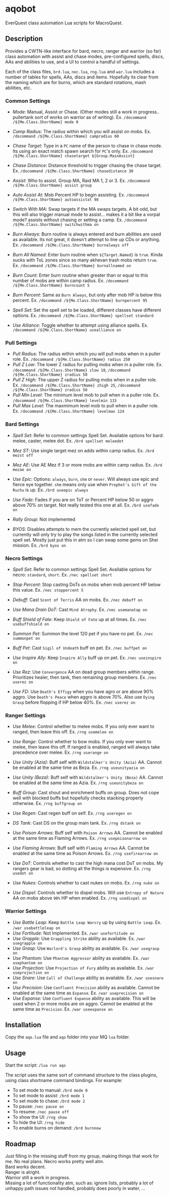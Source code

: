 # aqobot

EverQuest class automation Lua scripts for MacroQuest.

## Description
Provides a CWTN-like interface for bard, necro, ranger and warrior (so far) class automation with assist and chase modes, pre-configured spells, discs, AAs and abilities to use, and a UI to control a handful of settings.

Each of the class files, `brd.lua`, `nec.lua`, `rng.lua` and `war.lua` includes a number of tables for spells, AAs, discs and items. Hopefully its clear from the naming which are for burns, which are standard rotations, mash abilities, etc.

### Common Settings

- *Mode*: Manual, Assist or Chase. (Other modes still a work in progress.. pullertank sort of works on warrior as of writing). Ex. `/docommand /${Me.Class.ShortName} mode 0`

- *Camp Radius*: The radius within which you will assist on mobs. Ex. `/docommand /${Me.Class.ShortName} campradius 60`

- *Chase Target*: Type in a `PC` name of the person to chase in chase mode. Its using an exact match spawn search for `PC`'s only. Ex. `/docommand /${Me.Class.ShortName} chasetarget ${Group.MainAssist}`
- *Chase Distance*: Distance threshold to trigger chasing the chase target. Ex. `/docommand /${Me.Class.ShortName} chasedistance 30`

- *Assist*: Who to assist. Group MA, Raid MA 1, 2 or 3. Ex. `/docommand /${Me.Class.ShortName} assist group`
- *Auto Assist At*: Mob Percent HP to begin assisting. Ex. `/docommand /${Me.Class.ShortName} autoassistat 98`
- *Switch With MA*: Swap targets if the MA swaps targets. A bit odd, but this will also trigger manual mode to assist... makes it a bit like a vorpal mode? assists without chasing or setting a camp. Ex. `/docommand /${Me.Class.ShortName} switchwithma on`

- *Burn Always*: Burn routine is always entered and burn abilities are used as available. Its not great, it doesn't attempt to line up CDs or anything. Ex. `/docommand /${Me.Class.ShortName} burnalways off`
- *Burn All Named*: Enter burn routine when `${Target.Named}` is `true`. Kinda sucks with ToL zones since so many akhevan trash mobs return `true`. Ex. `/docommand /${Me.Class.ShortName} burnallnamed on`
- *Burn Count*: Enter burn routine when greater than or equal to this number of mobs are within camp radius. Ex. `/docommand /${Me.Class.ShortName} burncount 5`
- *Burn Percent*: Same as `Burn Always`, but only after mob HP is below this percent. Ex. `/docommand /${Me.Class.ShortName} burnpercent 95`

- *Spell Set*: Set the spell set to be loaded, different classes have different options. Ex. `/docommand /${Me.Class.ShortName} spellset standard`

- *Use Alliance*: Toggle whether to attempt using alliance spells. Ex. `/docommand /${Me.Class.ShortName} usealliance on`

### Pull Settings

- *Pull Radius*: The radius within which you will pull mobs when in a puller role. Ex. `/docommand /${Me.Class.ShortName} radius 250`
- *Pull Z Low*: The lower Z radius for pulling mobs when in a puller role. Ex. `/docommand /${Me.Class.ShortName} zlow 10`, `/docommand /${Me.Class.ShortName} zradius 50`
- *Pull Z High*: The upper Z radius for pulling mobs when in a puller role. Ex. `/docommand /${Me.Class.ShortName} zhigh 25`, `/docommand /${Me.Class.ShortName} zradius 50`
- *Pull Min Level*: The minimum level mob to pull when in a puller role. Ex. `/docommand /${Me.Class.ShortName} levelmin 115`
- *Pull Max Level*: The maxmimum level mob to pull when in a puller role. Ex. `/docommand /${Me.Class.ShortName} levelmax 124`

### Bard Settings

- *Spell Set*: Refer to common settings Spell Set. Available options for bard: melee, caster, melee dot. Ex. `/brd spellset meleedot`

- *Mez ST*: Use single target mez on adds within camp radius. Ex. `/brd mezst off`
- *Mez AE*: Use AE Mez if 3 or more mobs are within camp radius. Ex. `/brd mezae on`

- *Use Epic*: Options: `always`, `burn`, `shm` or `never`. Will always use epic and fierce eye together. `shm` means only use when `Prophet's Gift of the Ruchu` is up. Ex. `/brd useepic always`

- *Use Fade*: Fades if you are on ToT or Percent HP below 50 or aggro above 70% on target. Not really tested this one at all. Ex. `/brd usefade on`
- *Rally Group*: Not implemented

- *BYOS*: Disables attempts to mem the currently selected spell set, but currently will only try to play the songs listed in the currently selected spell set. Mostly just put this in atm so I can swap some gems on Shei mission. Ex. `/brd byos on`

### Necro Settings

- *Spell Set*: Refer to common settings Spell Set. Available options for necro: `standard`, `short`. Ex. `/nec spellset short`

- *Stop Percent*: Stop casting DoTs on mobs when mob percent HP below this value. Ex. `/nec stoppercent 5`
- *Debuff*: Cast `Scent of Terris` AA on mobs. Ex. `/nec debuff on`
- *Use Mana Drain DoT*: Cast `Mind Atrophy`. Ex. `/nec usemanatap on`

- *Buff Shield of Fate*: Keep `Shield of Fate` up at all times. Ex. `/nec usebuffshield on`

- *Summon Pet*: Summon the level 120 pet if you have no pet. Ex. `/nec summonpet on`
- *Buff Pet*: Cast `Sigil of Undeath` buff on pet. Ex. `/nec buffpet on`
- *Use Inspire Ally*: Keep `Inspire Ally` buff up on pet. Ex. `/nec useinspire on`

- *Use Rez*: Use `Convergence` AA on dead group members within range. Prioritizes healer, then tank, then remaining group members. Ex. `/nec userez on`
- *Use FD*: Use `Death's Effigy` when you have agro or are above 90% aggro. Use `Death's Peace` when aggro is above 70%. Also use `Dying Grasp` before flopping if HP below 40%. Ex. `/nec userez on`

### Ranger Settings

- *Use Melee*: Control whether to melee mobs. If you only ever want to ranged, then leave this off. Ex. `/rng usemelee on`
- *Use Range*: Control whether to bow mobs. If you only ever want to melee, then leave this off. If ranged is enabled, ranged will always take precedence over melee. Ex. `/rng userange on`

- *Use Unity (Azia)*: Buff self with `Wildstalker's Unity (Azia)` AA. Cannot be enabled at the same time as Beza. Ex. `/rng useunityazia on`
- *Use Unity (Beza)*: Buff self with `Wildstalker's Unity (Beza)` AA. Cannot be enabled at the same time as Azia. Ex. `/rng useunitybeza on`
- *Buff Group*: Cast shout and enrichment buffs on group. Does not cope well with blocked buffs but hopefully checks stacking properly otherwise. Ex. `/rng buffgroup on`
- *Use Regen*: Cast regen buff on self. Ex. `/rng useregen on`
- *DS Tank*:  Cast DS on the group main tank. Ex. `/rng dstank on`

- *Use Poison Arrows*: Buff self with `Poison Arrows` AA. Cannot be enabled at the same time as Flaming Arrows. Ex. `/rng usepoisonarrow on`
- *Use Flaming Arrows*: Buff self with `Flaming Arrows` AA. Cannot be enabled at the same time as Poison Arrows. Ex. `/rng usefirearrow on`
- *Use DoT*: Controls whether to cast the high mana cost DoT on mobs. My rangers gear is bad, so dotting all the things is expensive. Ex. `/rng usedot on`
- *Use Nukes*: Controls whether to cast nukes on mobs. Ex. `/rng nuke on`
- *Use Dispel*: Controls whether to dispel mobs. Will use `Entropy of Nature` AA on mobs above `90%` HP when enabled. Ex. `/rng usedispel on`

### Warrior Settings

- *Use Battle Leap*: Keep `Battle Leap Warcry` up by using `Battle Leap`. Ex. `/war usebattleleap on`
- *Use Fortitude*: Not Implemented. Ex. `/war usefortitude on`
- *Use Grapple*: Use `Grappling Strike` ability as available. Ex. `/war usegrapple on`
- *Use Grasp*: Use `Warlord's Grasp` ability as available. Ex. `/war usegrasp on`
- *Use Phantom*: Use `Phantom Aggressor` ability as available. Ex. `/war usephantom on`
- *Use Projection*: Use `Projection of Fury` ability as available. Ex. `/war useprojection on`
- *Use Snare*: Use `Call of Challenge` ability as available. Ex. `/war usesnare on`
- *Use Precision*: Use `Confluent Precision` ability as available. Cannot be enabled at the same time as `Expanse`. Ex. `/war useprecision on`
- *Use Expanse*: Use `Confluent Expanse` ability as available. This will be used when 2 or more mobs are on aggro. Cannot be enabled at the same time as `Precision`. Ex. `/war useexpanse on`

## Installation
Copy the `aqo.lua` file and `aqo` folder into your MQ `lua` folder.

## Usage
Start the script: `/lua run aqo`

The script uses the same sort of command structure to the class plugins, using class shortname command bindings. For example:
- To set mode to manual: `/brd mode 0`
- To set mode to assist: `/brd mode 1`
- To set mode to chase: `/brd mode 2`
- To pause: `/nec pause on`
- To resume: `/nec pause off`
- To show the UI: `/rng show`
- To hide the UI: `/rng hide`
- To enable burns on demand: `/brd burnnow`

## Roadmap
Just filling in the missing stuff from my group, making things that work for me. No real plans.
Necro works pretty well atm.  
Bard works decent.  
Ranger is alright.  
Warrior still a work in progress.  
Missing a lot of functionality atm, such as: ignore lists, probably a lot of unhappy path issues not handled, probably does poorly in water, ...

